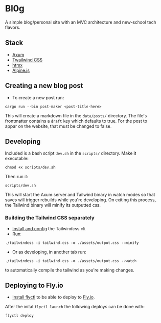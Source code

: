 # Bl0g
A simple blog/personal site with an MVC architecture and new-school tech flavors.

## Stack
- [Axum](https://docs.rs/axum/latest/axum/)
- [Twailwind CSS](https://tailwindcss.com/)
- [htmx](https://htmx.org)
- [Alpine.js](https://alpinejs.dev)

## Creating a new blog post
- To create a new post run:
```shell
cargo run --bin post-maker <post-title-here>
```

This will create a markdown file in the `data/posts/` directory. The file's frontmatter 
contains a `draft` key which defaults to true. For the post to appar on the website,
that must be changed to false.

## Developing
Included is a bash script `dev.sh` in the `scripts/` directory. Make it executable:
```shell
chmod +x scripts/dev.sh
```

Then run it:
```shell
scripts/dev.sh
```

This will start the Axum server and Tailwind binary in watch modes so that saves
will trigger rebuilds while you're developing. On exiting this process, the Tailwind
binary will minify its outputted css.

### Building the Tailwind CSS separately
- [Install and config](https://tailwindcss.com/blog/standalone-cli) the Tailwindcss cli.
- Run:
```shell
./tailwindcss -i tailwind.css -o ./assets/output.css --minify
```

- Or as developing, in another tab run:
```shell
./tailwindcss -i tailwind.css -o ./assets/output.css --watch
```
to automatically compile the tailwind as you're making changes.

## Deploying to Fly.io
- [Install flyctl](https://fly.io/docs/hands-on/install-flyctl/) to be able to deploy to [Fly.io](https://fly.io).

After the inital `flyctl launch` the following deploys can be done with:
```shell
flyctl deploy
```

